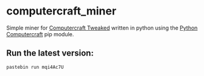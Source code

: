 # computercraft_miner
Simple miner for [Computercraft Tweaked](https://github.com/SquidDev-CC/CC-Tweaked/releases) written in python using the [Python Computercraft](https://github.com/neumond/python-computer-craft) pip module.

## Run the latest version:

```
pastebin run mqi4Ac7U
```